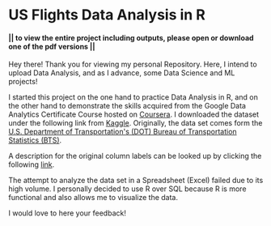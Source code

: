 # US Flights Data Analysis in R

#### || to view the entire project including outputs, please open or download one of the pdf versions ||

Hey there! Thank you for viewing my personal Repository. Here, I intend to upload Data Analysis, and as I advance, some Data Science and ML projects!

I started this project on the one hand to practice Data Analysis in R, and on the other hand to demonstrate the skills acquired from the Google Data Analytics Certificate Course hosted on [Coursera](https://www.coursera.org/professional-certificates/google-data-analytics). I downloaded the dataset under the following link from [Kaggle](https://www.kaggle.com/datasets/undersc0re/flight-delay-and-causes/metadata?select=Flight_delay.csv%22). Originally, the data set comes form the [U.S. Department of Transportation's (DOT) Bureau of Transportation Statistics (BTS)](https://www.bts.gov/).

A description for the original column labels can be looked up by clicking the following [link](https://www.kaggle.com/datasets/undersc0re/flight-delay-and-causes?select=Flight_delay.csv).

The attempt to analyze the data set in a Spreadsheet (Excel) failed due to its high volume. I personally decided to use R over SQL because R is more functional and also allows me to visualize the data.

I would love to here your feedback!


